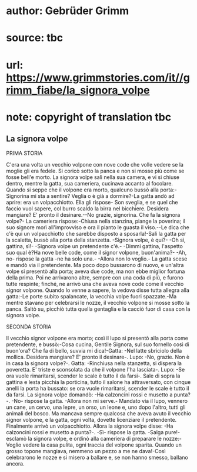 # author: Gebrüder Grimm
# source: tbc
# url: https://www.grimmstories.com/it//grimm_fiabe/la_signora_volpe
# note: copyright of translation tbc

## La signora volpe 

PRIMA STORIA

C'era una volta un vecchio volpone con nove code che volle vedere se la
moglie gli era fedele. Si coricò sotto la panca e non si mosse più come
se fosse bell'e morto. La signora volpe salì nella sua camera, e vi si
chiuse dentro, mentre la gatta, sua cameriera, cucinava accanto al
focolare. Quando si seppe che il volpone era morto, qualcuno bussò alla
porta:-Signorina mi sta a sentire? Veglia o è già a dormire?-La gatta
andò ad aprire: era un volpacchiotto. Ella gli rispose- Son sveglia, e
se quel che faccio vuol sapere, col burro scaldo la birra nel bicchiere.
Desidera mangiare? E' pronto il desinare.--No grazie, signorina. Che
fa la signora volpe?- La cameriera rispose:-Chiusa nella stanzina,
piange la poverina; il suo signore morì all'improvviso e ora il pianto
le guasta il viso.--Le dica che c'è qui un volpacchiotto che sarebbe
disposto a sposarla!-Salì la gatta per la scaletta, bussò alla porta
della stanzetta. -Signora volpe, è qui?- -Oh sì, gattina, sì!- -Signora
volpe un pretendente c'è.- -Dimmi gattina, l'aspetto suo qual è?Ha
nove belle code, come il signor volpone, buon'anima?- -Ah, no- rispose
la gatta -ne ha solo una.- -Allora non lo voglio.- La gatta scese e
mandò via il pretendente. Ma poco dopo bussarono di nuovo, e un'altra
volpe si presentò alla porta; aveva due code, ma non ebbe miglior
fortuna della prima. Poi ne arrivarono altre, sempre con una coda di
più, e furono tutte respinte; finché‚ ne arrivò una che aveva nove code
come il vecchio signor volpone. Quando lo venne a sapere, la vedova
disse tutta allegra alla gatta:-Le porte subito spalancate, la vecchia
volpe fuori spazzate.-Ma mentre stavano per celebrarsi le nozze, il
vecchio volpone si mosse sotto la panca. Saltò su, picchiò tutta quella
gentaglia e la cacciò fuor di casa con la signora volpe.

SECONDA STORIA

Il vecchio signor volpone era morto; così il lupo si presentò alla porta
come pretendente, e bussò:-Cosa cucina, Gentile Signora, sul suo
fornello così di buon'ora? Che fa di bello, suvvia mi dica!-Gatta: -Nel
latte sbriciolo della mollica. Desidera mangiare? E' pronto il
desinare-. Lupo: -No, grazie. Non è in casa la signora volpe?-. Gatta:
-Rinchiusa nella stanzetta, si dispera la poveretta. E' triste e
sconsolata da che il volpone l'ha lasciata-. Lupo: -Se ora vuole
rimaritarsi, scender le scale è tutto il da farsi-. Sale di sopra la
gattina e lesta picchia la porticina, tutto il salone ha attraversato,
con cinque anelli la porta ha bussato: se ora vuole rimaritarsi, scender
le scale è tutto il da farsi. La signora volpe domandò: -Ha calzoncini
rossi e musetto a punta?-. -No- rispose la gatta. -Allora non mi serve.-
Mandato via il lupo, vennero un cane, un cervo, una lepre, un orso, un
leone e, uno dopo l'altro, tutti gli animali del bosco. Ma mancava
sempre qualcosa che aveva avuto il vecchio signor volpone, e la gatta,
ogni volta, dovette licenziare il pretendente. Finalmente arrivò un
volpacchiotto. Allora la signora volpe disse: -Ha calzoncini rossi e
musetto a punta?-. -Sì- rispose la gatta. -Salga pure!- esclamò la
signora volpe, e ordinò alla cameriera di preparare le nozze:-Voglio
vedere la casa pulita, ogni traccia del volpone sparita. Quando un
grosso topone mangiava, nemmeno un pezzo a me ne dava!-Così celebrarono
le nozze e si misero a ballare e, se non hanno smesso, ballano ancora.
